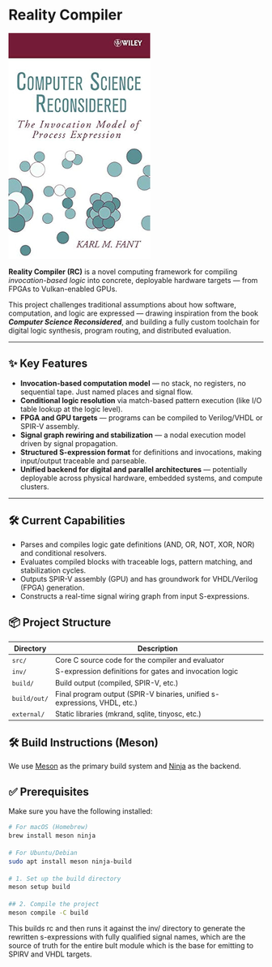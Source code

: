 # Reality Compiler

![Computer Science Reconsidered](./csr_cover.jpg)

**Reality Compiler (RC)** is a novel computing framework for compiling *invocation-based logic* into concrete, deployable hardware targets — from FPGAs to Vulkan-enabled GPUs.

This project challenges traditional assumptions about how software, computation, and logic are expressed — drawing inspiration from the book **_Computer Science Reconsidered_**, and building a fully custom toolchain for digital logic synthesis, program routing, and distributed evaluation.

---

## ✨ Key Features

- **Invocation-based computation model** — no stack, no registers, no sequential tape. Just named places and signal flow.
- **Conditional logic resolution** via match-based pattern execution (like I/O table lookup at the logic level).
- **FPGA and GPU targets** — programs can be compiled to Verilog/VHDL or SPIR-V assembly.
- **Signal graph rewiring and stabilization** — a nodal execution model driven by signal propagation.
- **Structured S-expression format** for definitions and invocations, making input/output traceable and parseable.
- **Unified backend for digital and parallel architectures** — potentially deployable across physical hardware, embedded systems, and compute clusters.

---

## 🛠 Current Capabilities

- Parses and compiles logic gate definitions (AND, OR, NOT, XOR, NOR) and conditional resolvers.
- Evaluates compiled blocks with traceable logs, pattern matching, and stabilization cycles.
- Outputs SPIR-V assembly (GPU) and has groundwork for VHDL/Verilog (FPGA) generation.
- Constructs a real-time signal wiring graph from input S-expressions.

## 📦 Project Structure

| Directory        | Description                                                                 |
|------------------|-----------------------------------------------------------------------------|
| `src/`           | Core C source code for the compiler and evaluator                          |
| `inv/`           | S-expression definitions for gates and invocation logic                    |
| `build/`         | Build output (compiled, SPIR-V, etc.)                                      |
| `build/out/`     | Final program output (SPIR-V binaries, unified s-expressions, VHDL, etc.)  |
| `external/`      | Static libraries (mkrand, sqlite, tinyosc, etc.)                           |

## 🛠 Build Instructions (Meson)

We use [Meson](https://mesonbuild.com/) as the primary build system and [Ninja](https://ninja-build.org/) as the backend.

## ✅ Prerequisites

Make sure you have the following installed:

```bash
# For macOS (Homebrew)
brew install meson ninja

# For Ubuntu/Debian
sudo apt install meson ninja-build

# 1. Set up the build directory
meson setup build

## 2. Compile the project
meson compile -C build
```

This builds rc and then runs it against the inv/ directory to generate the rewritten s-expressions with fully qualified signal names, which are the source of truth for the entire bult module which is the base for emitting to SPIRV and VHDL targets.